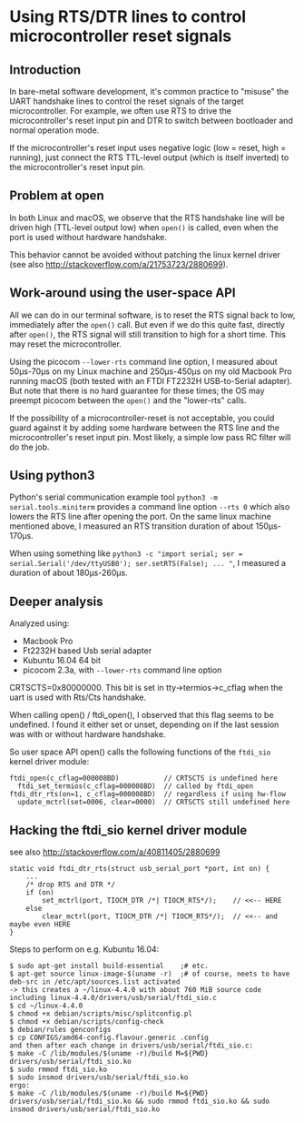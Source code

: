 Using RTS/DTR lines to control microcontroller reset signals
============================================================

Introduction
------------

In bare-metal software development, it's common practice to "misuse"
the UART handshake lines to control the reset signals of the target
microcontroller.  For example, we often use RTS to drive the
microcontroller's reset input pin and DTR to switch between bootloader
and normal operation mode.

If the microcontroller's reset input uses negative logic (low = reset,
high = running), just connect the RTS TTL-level output (which is
itself inverted) to the microcontroller's reset input pin.

Problem at open
---------------

In both Linux and macOS, we observe that the RTS handshake line will be
driven high (TTL-level output low) when `open()` is called, even when
the port is used without hardware handshake.

This behavior cannot be avoided without patching the linux kernel
driver (see also http://stackoverflow.com/a/21753723/2880699).

Work-around using the user-space API
------------------------------------

All we can do in our terminal software, is to reset the RTS signal
back to low, immediately after the `open()` call.  But even if we do
this quite fast, directly after `open()`, the RTS signal will still
transition to high for a short time. This may reset the
microcontroller.

Using the picocom `--lower-rts` command line option, I measured about
50µs-70µs on my Linux machine and 250µs-450µs on my old Macbook Pro
running macOS (both tested with an FTDI FT2232H USB-to-Serial adapter).
But note that there is no hard guarantee for these times; the OS may
preempt picocom between the `open()` and the "lower-rts" calls.

If the possibility of a microcontroller-reset is not acceptable, you
could guard against it by adding some hardware between the RTS line
and the microcontroller's reset input pin. Most likely, a simple low
pass RC filter will do the job.

Using python3
-------------

Python's serial communication example tool `python3 -m
serial.tools.miniterm` provides a command line option `--rts 0` which
also lowers the RTS line after opening the port.  On the same linux
machine mentioned above, I measured an RTS transition duration of
about 150µs-170µs.

When using something like `python3 -c "import serial; ser =
serial.Serial('/dev/ttyUSB0'); ser.setRTS(False); ... "`, I measured a
duration of about 180µs-260µs.

Deeper analysis
---------------

Analyzed using:

- Macbook Pro
- Ft2232H based Usb serial adapter
- Kubuntu 16.04 64 bit
- picocom 2.3a, with `--lower-rts` command line option

CRTSCTS=0x80000000. This bit is set in tty->termios->c_cflag when the
uart is used with Rts/Cts handshake.

When calling open() / ftdi_open(), I observed that this flag seems to
be undefined. I found it either set or unset, depending on if the last
session was with or without hardware handshake.

So user space API open() calls the following functions of the
`ftdi_sio` kernel driver module:

    ftdi_open(c_cflag=000008BD)           // CRTSCTS is undefined here
      ftdi_set_termios(c_cflag=000008BD)  // called by ftdi_open
    ftdi_dtr_rts(on=1, c_cflag=000008BD)  // regardless if using hw-flow
      update_mctrl(set=0006, clear=0000)  // CRTSCTS still undefined here

Hacking the ftdi_sio kernel driver module
-----------------------------------------

see also http://stackoverflow.com/a/40811405/2880699

    static void ftdi_dtr_rts(struct usb_serial_port *port, int on) {
        ...
        /* drop RTS and DTR */
        if (on)
            set_mctrl(port, TIOCM_DTR /*| TIOCM_RTS*/);    // <<-- HERE
        else
            clear_mctrl(port, TIOCM_DTR /*| TIOCM_RTS*/);  // <<-- and maybe even HERE
    }

Steps to perform on e.g. Kubuntu 16.04:

```
$ sudo apt-get install build-essential    ;# etc.
$ apt-get source linux-image-$(uname -r)  ;# of course, neets to have deb-src in /etc/apt/sources.list activated
-> this creates a ~/linux-4.4.0 with about 760 MiB source code including linux-4.4.0/drivers/usb/serial/ftdi_sio.c
$ cd ~/linux-4.4.0
$ chmod +x debian/scripts/misc/splitconfig.pl
$ chmod +x debian/scripts/config-check
$ debian/rules genconfigs
$ cp CONFIGS/amd64-config.flavour.generic .config
and then after each change in drivers/usb/serial/ftdi_sio.c:
$ make -C /lib/modules/$(uname -r)/build M=${PWD} drivers/usb/serial/ftdi_sio.ko
$ sudo rmmod ftdi_sio.ko
$ sudo insmod drivers/usb/serial/ftdi_sio.ko
ergo:
$ make -C /lib/modules/$(uname -r)/build M=${PWD} drivers/usb/serial/ftdi_sio.ko && sudo rmmod ftdi_sio.ko && sudo insmod drivers/usb/serial/ftdi_sio.ko
```
